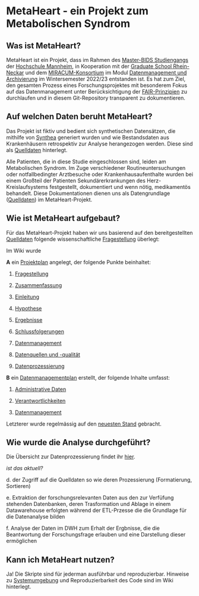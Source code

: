 # MetaHeart - ein Projekt zum Metabolischen Syndrom

## Was ist MetaHeart?

MetaHeart ist ein Projekt, dass im Rahmen des [Master-BIDS Studiengangs](https://www.master-bids.hs-mannheim.de) der [Hochschule Mannheim](https://www.hs-mannheim.de), in Kooperation mit der [Graduate School Rhein-Neckar](https://gsrn.de) und dem [MIRACUM-Konsortium](https://www.miracum.org/) im Modul [Datenmanagement und Archivierung](https://www.master-bids.hs-mannheim.de/studienangebot/datenmanagement-und-archivierung-im-umfeld-der-forschung-1.html) im Wintersemester 2022/23 entstanden ist. Es hat zum Ziel, den gesamten Prozess eines Forschungsprojektes mit besonderem Fokus auf das Datenmanagement unter Berücksichtigung der [FAIR-Prinzipien](https://github.com/Fuenfgeld/DMA2023TeamC/wiki/METAHEART-Projekt#fair-prinzipien-und-standards-in-forschungsdatensätzen) zu durchlaufen und in diesem Git-Repository transparent zu dokumentieren.

## Auf welchen Daten beruht MetaHeart?

Das Projekt ist fiktiv und bedient sich synthetischen Datensätzen, die mithilfe von [Synthea](https://github.com/synthetichealth/synthea) generiert wurden und wie Bestandsdaten aus Krankenhäusern retrospektiv zur Analyse herangezogen werden. Diese sind als [Quelldaten](https://github.com/Fuenfgeld/DMA2023TeamC/wiki/Quelldatendokumentation) hinterlegt.

Alle Patienten, die in diese Studie eingeschlossen sind, leiden am Metabolischen Syndrom. Im Zuge verschiedener Routineuntersuchungen oder notfallbedingter Arztbesuche oder Krankenhausaufenthalte wurden bei einem Großteil der Patienten Sekundärerkrankungen des Herz-Kreislaufsystems festgestellt, dokumentiert und wenn nötig, medikamentös behandelt. Diese Dokumentationen dienen uns als Datengrundlage ([Quelldaten](https://github.com/Fuenfgeld/DMA2023TeamC/wiki/Quelldatendokumentation)) im MetaHeart-Projekt.

## Wie ist MetaHeart aufgebaut?

Für das MetaHeart-Projekt haben wir uns basierend auf den bereitgestellten [Quelldaten](https://github.com/Fuenfgeld/DMA2023TeamC/wiki/Quelldatendokumentation) folgende wissenschaftliche [Fragestellung](https://github.com/Fuenfgeld/DMA2023TeamC/wiki/METAHEART-Projekt#11-fragestellung) überlegt:

Im Wiki wurde

**A** ein [Projektplan](https://github.com/Fuenfgeld/DMA2023TeamC/wiki/METAHEART-Projekt#1-projektbeschreibung) angelegt, der folgende Punkte beinhaltet:

1. [Fragestellung](https://github.com/Fuenfgeld/DMA2023TeamC/wiki/METAHEART-Projekt#11-fragestellung)
2. [Zusammenfassung](https://github.com/Fuenfgeld/DMA2023TeamC/wiki/METAHEART-Projekt#12-zusammenfassung)
3. [Einleitung](https://github.com/Fuenfgeld/DMA2023TeamC/wiki/METAHEART-Projekt#13-einleitung)
4. [Hypothese](https://github.com/Fuenfgeld/DMA2023TeamC/wiki/METAHEART-Projekt#14-hypothese)
5. [Ergebnisse](https://github.com/Fuenfgeld/DMA2023TeamC/wiki/METAHEART-Projekt#15-ergebnisse)
6. [Schlussfolgerungen](https://github.com/Fuenfgeld/DMA2023TeamC/wiki/METAHEART-Projekt#16-schlussfolgerungen)

7. [Datenmanagement](https://github.com/Fuenfgeld/DMA2023TeamC/wiki/METAHEART-Projekt#2-datenmanagement)
8. [Datenquellen und -qualität](https://github.com/Fuenfgeld/DMA2023TeamC/wiki/METAHEART-Projekt#21-datenquelle-und-qualität)
9. [Datenprozessierung](https://github.com/Fuenfgeld/DMA2023TeamC/wiki/METAHEART-Projekt#22-datenprozessierungsschema)

**B** ein [Datenmanagementplan](https://github.com/Fuenfgeld/DMA2023TeamC/wiki/DMP_METAHEART#datenmanagementplan-metaheart) erstellt, der folgende Inhalte umfasst:

1. [Administrative Daten](https://github.com/Fuenfgeld/DMA2023TeamC/wiki/DMP_METAHEART#1-administrative-daten)

2. [Verantwortlichkeiten](https://github.com/Fuenfgeld/DMA2023TeamC/wiki/DMP_METAHEART#2-verantwortlichkeiten)

3. [Datenmanagement](https://github.com/Fuenfgeld/DMA2023TeamC/wiki/DMP_METAHEART#3-datenmanagement)

Letzterer wurde regelmässig auf den [neuesten Stand](https://github.com/Fuenfgeld/DMA2023TeamC/files/10675102/20394.dat.MetHea23_HD_Data_V2.2.pdf) gebracht.
 
 ## Wie wurde die Analyse durchgeführt?
 
 Die Übersicht zur Datenprozessierung findet ihr [hier](https://github.com/Fuenfgeld/DMA2023TeamC/blob/main/MetaMeart_Datenverarbeitungsschema.png).
 
 _ist das aktuell?_
 
 
 d. der Zugriff auf die Quelldaten so wie deren Prozessierung (Formatierung, Sortieren)
 
 e. Extraktion der forschungsrelevanten Daten aus den zur Verfüfung stehenden Datenbanken, deren Trasformation und Ablage in einem Datawarehouse erfolgten     während der ETL-Przesse die die Grundlage für die Datenanalyse bilden
 
 f. Analyse der Daten im DWH zum Erhalt der Ergbnisse, die die Beantwortung der Forschungsfrage erlauben und eine Darstellung dieser ermöglichen
 
 ## Kann ich MetaHeart nutzen?
 
 Ja! Die Skripte sind für jederman ausführbar und reproduzierbar. Hinweise zu [Systemumgebung](https://github.com/Fuenfgeld/DMA2023TeamC/wiki/Systemumgebung) und Reproduzierbarkeit des Code sind im Wiki hinterlegt.
